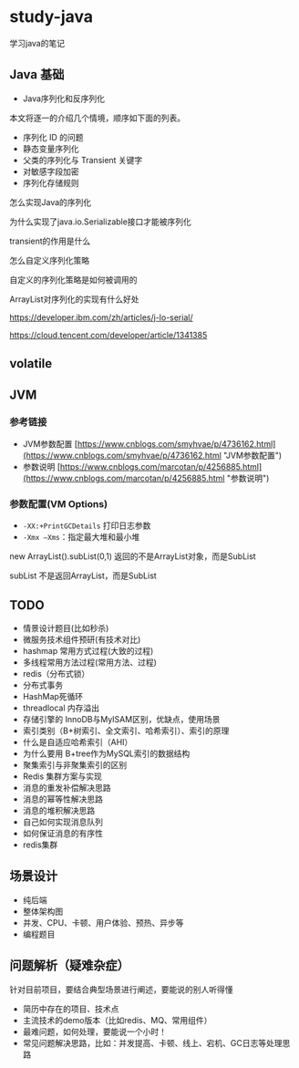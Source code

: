 # study-java #
学习java的笔记

## Java 基础


- Java序列化和反序列化



本文将逐一的介绍几个情境，顺序如下面的列表。

- 序列化 ID 的问题
- 静态变量序列化
- 父类的序列化与 Transient 关键字
- 对敏感字段加密
- 序列化存储规则



怎么实现Java的序列化 

为什么实现了java.io.Serializable接口才能被序列化 

transient的作用是什么 

怎么自定义序列化策略 

自定义的序列化策略是如何被调用的 

ArrayList对序列化的实现有什么好处



https://developer.ibm.com/zh/articles/j-lo-serial/

https://cloud.tencent.com/developer/article/1341385




## volatile





## JVM ##

### 参考链接  ###
- JVM参数配置 [https://www.cnblogs.com/smyhvae/p/4736162.html](https://www.cnblogs.com/smyhvae/p/4736162.html "JVM参数配置") 
- 参数说明 [https://www.cnblogs.com/marcotan/p/4256885.html](https://www.cnblogs.com/marcotan/p/4256885.html "参数说明")
### 参数配置(VM Options) ###
- `-XX:+PrintGCDetails` 打印日志参数
- `-Xmx –Xms`：指定最大堆和最小堆

new ArrayList().subList(0,1) 返回的不是ArrayList对象，而是SubList 

subList 不是返回ArrayList，而是SubList

## TODO ##
- 情景设计题目(比如秒杀)
- 微服务技术组件预研(有技术对比)
- hashmap 常用方式过程(大致的过程)
- 多线程常用方法过程(常用方法、过程)
- redis（分布式锁）
- 分布式事务
- HashMap死循环
- threadlocal 内存溢出
- 存储引擎的 InnoDB与MyISAM区别，优缺点，使用场景
- 索引类别（B+树索引、全文索引、哈希索引）、索引的原理
- 什么是自适应哈希索引（AHI）
- 为什么要用 B+tree作为MySQL索引的数据结构
- 聚集索引与非聚集索引的区别
- Redis 集群方案与实现
- 消息的重发补偿解决思路
- 消息的幂等性解决思路
- 消息的堆积解决思路
- 自己如何实现消息队列
- 如何保证消息的有序性
- redis集群

## 场景设计 ##
- 纯后端
- 整体架构图
- 并发、CPU、卡顿、用户体验、预热、异步等
- 编程题目

## 问题解析（疑难杂症） ##
针对目前项目，要结合典型场景进行阐述，要能说的别人听得懂

- 简历中存在的项目、技术点
- 主流技术的demo版本（比如redis、MQ、常用组件）
- 最难问题，如何处理，要能说一个小时！
- 常见问题解决思路，比如：并发提高、卡顿、线上、宕机、GC日志等处理思路

